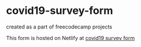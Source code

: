 # covid19-survey-form
created as a part of freecodecamp projects

This form is hosted on Netlify at [covid19 survey form](https://covid19surveyform.netlify.app/)
